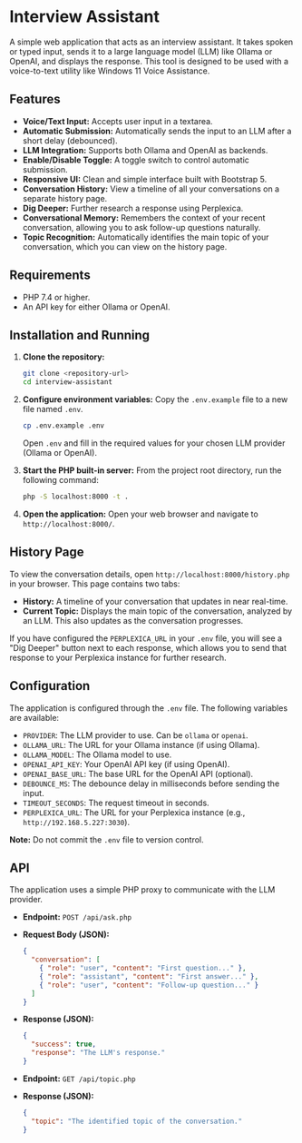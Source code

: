 # Interview Assistant

A simple web application that acts as an interview assistant. It takes spoken or typed input, sends it to a large language model (LLM) like Ollama or OpenAI, and displays the response. This tool is designed to be used with a voice-to-text utility like Windows 11 Voice Assistance.

## Features

*   **Voice/Text Input:** Accepts user input in a textarea.
*   **Automatic Submission:** Automatically sends the input to an LLM after a short delay (debounced).
*   **LLM Integration:** Supports both Ollama and OpenAI as backends.
*   **Enable/Disable Toggle:** A toggle switch to control automatic submission.
*   **Responsive UI:** Clean and simple interface built with Bootstrap 5.
*   **Conversation History:** View a timeline of all your conversations on a separate history page.
*   **Dig Deeper:** Further research a response using Perplexica.
*   **Conversational Memory:** Remembers the context of your recent conversation, allowing you to ask follow-up questions naturally.
*   **Topic Recognition:** Automatically identifies the main topic of your conversation, which you can view on the history page.

## Requirements

*   PHP 7.4 or higher.
*   An API key for either Ollama or OpenAI.

## Installation and Running

1.  **Clone the repository:**
    ```bash
    git clone <repository-url>
    cd interview-assistant
    ```

2.  **Configure environment variables:**
    Copy the `.env.example` file to a new file named `.env`.
    ```bash
    cp .env.example .env
    ```
    Open `.env` and fill in the required values for your chosen LLM provider (Ollama or OpenAI).

3.  **Start the PHP built-in server:**
    From the project root directory, run the following command:
    ```bash
    php -S localhost:8000 -t .
    ```

4.  **Open the application:**
    Open your web browser and navigate to `http://localhost:8000/`.

## History Page

To view the conversation details, open `http://localhost:8000/history.php` in your browser. This page contains two tabs:

*   **History:** A timeline of your conversation that updates in near real-time.
*   **Current Topic:** Displays the main topic of the conversation, analyzed by an LLM. This also updates as the conversation progresses.

If you have configured the `PERPLEXICA_URL` in your `.env` file, you will see a "Dig Deeper" button next to each response, which allows you to send that response to your Perplexica instance for further research.

## Configuration

The application is configured through the `.env` file. The following variables are available:

*   `PROVIDER`: The LLM provider to use. Can be `ollama` or `openai`.
*   `OLLAMA_URL`: The URL for your Ollama instance (if using Ollama).
*   `OLLAMA_MODEL`: The Ollama model to use.
*   `OPENAI_API_KEY`: Your OpenAI API key (if using OpenAI).
*   `OPENAI_BASE_URL`: The base URL for the OpenAI API (optional).
*   `DEBOUNCE_MS`: The debounce delay in milliseconds before sending the input.
*   `TIMEOUT_SECONDS`: The request timeout in seconds.
*   `PERPLEXICA_URL`: The URL for your Perplexica instance (e.g., `http://192.168.5.227:3030`).

**Note:** Do not commit the `.env` file to version control.

## API

The application uses a simple PHP proxy to communicate with the LLM provider.

*   **Endpoint:** `POST /api/ask.php`
*   **Request Body (JSON):**
    ```json
    {
      "conversation": [
        { "role": "user", "content": "First question..." },
        { "role": "assistant", "content": "First answer..." },
        { "role": "user", "content": "Follow-up question..." }
      ]
    }
    ```
*   **Response (JSON):**
    ```json
    {
      "success": true,
      "response": "The LLM's response."
    }
    ```

*   **Endpoint:** `GET /api/topic.php`
*   **Response (JSON):**
    ```json
    {
      "topic": "The identified topic of the conversation."
    }
    ```
